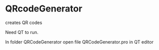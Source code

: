 # QRcodeGenerator
creates QR codes

Need QT to run.

In folder QRCodeGenerator open file QRCodeGenerator.pro in QT editor
